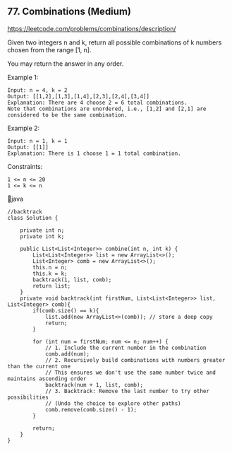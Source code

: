 ## 77. Combinations (Medium)

https://leetcode.com/problems/combinations/description/

Given two integers n and k, return all possible combinations of k numbers chosen from the range [1, n].

You may return the answer in any order.

 

Example 1:

    Input: n = 4, k = 2
    Output: [[1,2],[1,3],[1,4],[2,3],[2,4],[3,4]]
    Explanation: There are 4 choose 2 = 6 total combinations.
    Note that combinations are unordered, i.e., [1,2] and [2,1] are considered to be the same combination.
Example 2:

    Input: n = 1, k = 1
    Output: [[1]]
    Explanation: There is 1 choose 1 = 1 total combination.
     

Constraints:

    1 <= n <= 20
    1 <= k <= n

🚡java

    //backtrack
    class Solution {
    
        private int n;
        private int k;
    
        public List<List<Integer>> combine(int n, int k) {
            List<List<Integer>> list = new ArrayList<>();
            List<Integer> comb = new ArrayList<>();
            this.n = n;
            this.k = k;
            backtrack(1, list, comb);
            return list;
        }
        private void backtrack(int firstNum, List<List<Integer>> list, List<Integer> comb){
            if(comb.size() == k){
                list.add(new ArrayList<>(comb)); // store a deep copy
                return;
            }
    
            for (int num = firstNum; num <= n; num++) {
                // 1. Include the current number in the combination
                comb.add(num); 
                // 2. Recursively build combinations with numbers greater than the current one
                // This ensures we don't use the same number twice and maintains ascending order
                backtrack(num + 1, list, comb);
                // 3. Backtrack: Remove the last number to try other possibilities
                // (Undo the choice to explore other paths)
                comb.remove(comb.size() - 1);
            }
    
            return;
        }
    }
     
